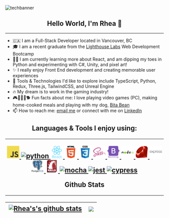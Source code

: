 ![techbanner](https://user-images.githubusercontent.com/84409001/156970064-d397d9c4-2276-4655-9a3f-b100ae68a7a7.jpeg)

<h2 align="center"> Hello World, I'm Rhea 👋</h2>

---

- 🇨🇦 I am a Full-Stack Developer located in Vancouver, BC
- 🎓 I am a recent graduate from the [Lighthouse Labs](https://www.lighthouselabs.ca/) Web Development Bootcamp
- 🌱👾 I am currently learning more about React, and am dipping my toes in Python and experimenting with C#, Unity, and pixel art!
- ✨ I really enjoy Front End development and creating memorable user experiences
- 🧰 Tools & Technologies I'd like to explore include TypeScript, Python, Redux, Three.js, TailwindCSS, and Unreal Engine
- 🔥 My dream is to work in the gaming industry!
- 🎮👩🏻‍🍳🐕 Fun facts about me: I love playing video games (PC), making home-cooked meals and playing with my dog, [Bita Bean](https://www.instagram.com/bitabeanbb/)
- 📫 How to reach me: [email me](mailto:rheaazarraga@gmail.com) or connect with me on [LinkedIn](https://www.linkedin.com/in/rhea-azarraga/)

<h2 align="center"> Languages & Tools I enjoy using:

---

<a href="https://developer.mozilla.org/en-US/docs/Web/JavaScript" target="_blank" rel="noreferrer"> <img src="https://raw.githubusercontent.com/devicons/devicon/master/icons/javascript/javascript-original.svg" alt="javascript" width="40" height="40"/> <a href="https://www.python.org/" target="_blank" rel="noreferrer"> <img src="https://cdn.jsdelivr.net/gh/devicons/devicon/icons/python/python-original.svg" alt="python" width="40" height="40"/> </a> </a><a href="https://reactjs.org/" target="_blank" rel="noreferrer"> <img src="https://raw.githubusercontent.com/devicons/devicon/master/icons/react/react-original-wordmark.svg" alt="react" width="40" height="40"/> </a> <a href="https://www.w3.org/html/" target="_blank" rel="noreferrer"> <img src="https://raw.githubusercontent.com/devicons/devicon/master/icons/html5/html5-original-wordmark.svg" alt="html5" width="40" height="40"/> </a> <a href="https://www.w3schools.com/css/" target="_blank" rel="noreferrer"> <img src="https://raw.githubusercontent.com/devicons/devicon/master/icons/css3/css3-original-wordmark.svg" alt="css3" width="40" height="40"/> </a> <a href="https://sass-lang.com" target="_blank" rel="noreferrer"> <img src="https://raw.githubusercontent.com/devicons/devicon/master/icons/sass/sass-original.svg" alt="sass" width="40" height="40"/> </a> <a href="https://getbootstrap.com" target="_blank" rel="noreferrer"> <img src="https://raw.githubusercontent.com/devicons/devicon/master/icons/bootstrap/bootstrap-plain-wordmark.svg" alt="bootstrap" width="40" height="40"/> </a> <a href="https://nodejs.org" target="_blank" rel="noreferrer"> <img src="https://raw.githubusercontent.com/devicons/devicon/master/icons/nodejs/nodejs-original-wordmark.svg" alt="nodejs" width="40" height="40"/> </a> <a href="https://www.ruby-lang.org/en/" target="_blank" rel="noreferrer"> <img src="https://raw.githubusercontent.com/devicons/devicon/master/icons/ruby/ruby-original.svg" alt="ruby" width="40" height="40"/> </a> <a href="https://expressjs.com" target="_blank" rel="noreferrer"> <img src="https://raw.githubusercontent.com/devicons/devicon/master/icons/express/express-original-wordmark.svg" alt="express" width="40" height="40"/> </a> <a href="https://www.postgresql.org" target="_blank" rel="noreferrer"> <img src="https://raw.githubusercontent.com/devicons/devicon/master/icons/postgresql/postgresql-original-wordmark.svg" alt="postgresql" width="40" height="40"/> </a> <a href="https://rubyonrails.org" target="_blank" rel="noreferrer"> <img src="https://raw.githubusercontent.com/devicons/devicon/master/icons/rails/rails-original-wordmark.svg" alt="rails" width="40" height="40"/> </a> <a href="https://mochajs.org" target="_blank" rel="noreferrer"> <img src="https://www.vectorlogo.zone/logos/mochajs/mochajs-icon.svg" alt="mocha" width="40" height="40"/> </a> <a href="https://jestjs.io" target="_blank" rel="noreferrer"> <img src="https://www.vectorlogo.zone/logos/jestjsio/jestjsio-icon.svg" alt="jest" width="40" height="40"/> </a> <a href="https://www.cypress.io" target="_blank" rel="noreferrer"> <img src="https://raw.githubusercontent.com/simple-icons/simple-icons/6e46ec1fc23b60c8fd0d2f2ff46db82e16dbd75f/icons/cypress.svg" alt="cypress" width="40" height="40"/> </a>

Github Stats

---


| <a href="https://github.com/Rheaazarraga/github-readme-stats"><img align="center" src="https://github-readme-stats.vercel.app/api?username=Rheaazarraga&show_icons=true&theme=jolly&hide_border=true" alt="Rhea's's github stats" /></a> | <a href="https://github.com/Rheaazarraga/github-readme-stats"><img align="center" src="https://github-readme-stats.vercel.app/api/top-langs/?username=Rheaazarraga&layout=compact&langs_count=8&theme=jolly&hide_border=true" /></a> |
| ------------- | ------------- |


</h2>
